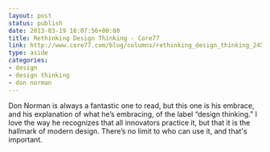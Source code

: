 ```yaml
---
layout: post
status: publish
date: 2013-03-19 16:07:56+00:00
title: Rethinking Design Thinking - Core77
link: http://www.core77.com/blog/columns/rethinking_design_thinking_24579.asp
type: aside
categories:
- design
- design thinking
- don norman
---
```


Don Norman is always a fantastic one to read, but this one is his embrace, and his explanation of what he’s embracing, of the label “design thinking.” I love the way he recognizes that all innovators practice it, but that it is the hallmark of modern design. There’s no limit to who can use it, and that's important.
